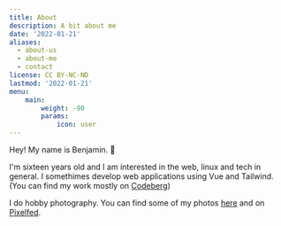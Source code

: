 ```yaml
---
title: About
description: A bit about me
date: '2022-01-21'
aliases:
  - about-us
  - about-me
  - contact
license: CC BY-NC-ND
lastmod: '2022-01-21'
menu:
    main: 
        weight: -90
        params:
            icon: user
---
```


Hey! My name is Benjamin. 👋

I'm sixteen years old and I am interested in the web, linux and tech in general.
I somethimes develop web applications using Vue and Tailwind. (You can find my work mostly on [Codeberg](https://codeberg.org/benjaminwolkchen))

I do hobby photography. You can find some of my photos [here](https://darkshark9k.ml/categories/photos/) and on [Pixelfed](https://pixey.org/@benjamin).